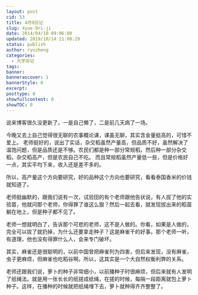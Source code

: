```yaml
---
layout: post
cid: 53
title: 4月9日记
slug: 4yue-9ri-ji
date: 2014/04/10 09:06:00
updated: 2019/10/14 21:08:29
status: publish
author: ryuzheng
categories: 
  - 大学杂记
tags: 
banner: 
bannerascover: 1
bannerStyle: 0
excerpt: 
posttype: 0
showfullcontent: 0
showTOC: 0
---
```



说来博客很久没更新了，一是自己懒了，二是前几天病了一场。

今晚又去上自己觉得很无聊的农事概论课，课虽无聊，其实含金量挺高的，可惜不爱上。
老师挺好的，说出了实话，杂交稻虽然产量高，但品质不好，虽然解决了温饱问题，但是品质还是不够。农民们都是种一部分常规稻，然后种一部分杂交稻，杂交稻高产，但是农民自己不吃。
而且常规稻虽然产量低一些，但是价格好一点，其实平均下来，收入还是差不多的。

所以，高产量这个方向要研究，好的品种这个方向也要研究，看看泰国香米的价钱就知道了。

老师挺幽默的，跟我们说有一次，试验田的有个老师跟他告状说，有人拔了他的实验苗，他就问那个老师，你得罪了谁这么狠？然后一起去看，就发现拔出来的稻苗躺在地上，但是种子都不见了。

老师一想就明白了，告诉那个可悲的老师，这不是人做的。你看，如果是人做的，完全可以拔了就扔掉，为什么还要拿走种子？这是麻雀干的好事。那个老师一听，有道理，他也没有得罪什么人，会来专门破坏。

其实，麻雀还是很聪明的，以前中国曾把麻雀列为四害，但后来发现，没有麻雀，虫子更麻烦，但麻雀也吃稻谷啊。所以，这其实是一个大自然权衡利弊的关系。

老师还跟我们说，萝卜的种子非常细小，以前播种子时很麻烦，但后来就有人发明了纸绳法。就是用一张长长的纸搓成纸绳，在搓的时候，每隔一段距离就包上萝卜种子。这样，在播种的时候就把纸绳埋下去，萝卜就种得齐齐整整了。